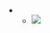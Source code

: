 - 
	 - ![](https://firebasestorage.googleapis.com/v0/b/firescript-577a2.appspot.com/o/imgs%2Fapp%2Flearning-poker%2FcUX_yFFpUd.jpg?alt=media&token=791a58cc-1f47-42e1-9ae8-166723bb1ced)

